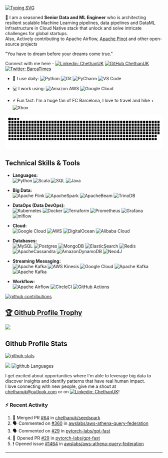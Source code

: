 [![Typing SVG](https://readme-typing-svg.demolab.com?font=Fira+Code&pause=4000&color=112BF7&width=500&lines=Hey%2C+I+am+Chethan+Umesha+Kyathanahalli)](https://git.io/typing-svg)

🔭 I am a seasoned **Senior Data and ML Engineer** who is architecting resilient scalable Machine Learning pipelines, data pipelines and DataML Infrastructure in Cloud Native stack that unlock and solve intricate challenges for global startups. </br>
Also, Actively contributing to Apache Airflow, [Apache Pinot](https://www.startree.ai/blogs/apache-pinots-graduation-a-celebration-of-community-and-a-look-ahead) and other open-source projects

"You have to dream before your dreams come true."

Connect with me here - [![Linkedin: ChethanUK](https://img.shields.io/badge/-chethanuk-blue?style=flat-square&logo=Linkedin&logoColor=white&link=https://www.linkedin.com/in/chethanuk/)](https://www.linkedin.com/in/chethanuk/)
[![GitHub ChethanUK](https://img.shields.io/github/followers/chethanuk?label=follow&style=social)](https://github.com/chethanuk)
[![Twitter: BarcaTimes](https://img.shields.io/twitter/follow/BarcaTimes?style=social)](https://twitter.com/BarcaTimes)

- 🚀 I use daily:
  ![Python](https://img.shields.io/badge/-Python-8fcfd1?style=plastic&logo=Python)
  ![Git](https://img.shields.io/badge/-Git-black?style=plastic&logo=git)
  ![PyCharm](https://img.shields.io/badge/pycharm-143?logo=pycharm&logoColor=black&color=black&labelColor=green)
  ![VS Code](https://img.shields.io/badge/-VS%20Code-007ACC?style=plastic&logo=visual-studio-code)

- 💻 I work using:
  ![Amazon AWS](https://img.shields.io/badge/Amazon%20AWS-232F3E?style=plastic&logo=amazon-aws)
  ![Google Cloud](https://img.shields.io/badge/GoogleCloud-%234285F4.svg?logo=google-cloud&logoColor=white)

- ⚡️ Fun fact: I'm a huge fan of FC Barcelona, I love to travel and hike + ![Xbox](https://img.shields.io/badge/xbox-%23107C10.svg?logo=xbox&logoColor=white)


<picture>
  <source media="(prefers-color-scheme: dark)" srcset="https://raw.githubusercontent.com/platane/platane/output/github-contribution-grid-snake-dark.svg">
  <source media="(prefers-color-scheme: light)" srcset="https://raw.githubusercontent.com/platane/platane/output/github-contribution-grid-snake.svg">
  <img alt="github contribution grid snake animation" src="https://raw.githubusercontent.com/platane/platane/output/github-contribution-grid-snake.svg">
</picture>

<a><h2>Technical Skills & Tools</h2></a>

 - **Languages:**  </br>
  ![Python](https://img.shields.io/badge/Python-3670A0?style=flat&logo=python&logoColor=ffdd54) 
  ![Scala](https://img.shields.io/badge/Scala-%23DC322F.svg?style=flat&logo=scala&logoColor=white) 
  ![SQL](https://img.shields.io/badge/SQL-%233579b6.svg?style=flat&logo=postgresql&logoColor=white) 
  ![Java](https://img.shields.io/badge/JAVA-%23ED8B00.svg?style=flat&logo=openbsd&logoColor=white) 
  
 - **Big Data:**  </br>
  ![Apache Flink](https://img.shields.io/badge/Apache%20Flink-E6526F?logo=Apache%20Flink&logoColor=white)
  ![ApacheSpark](https://img.shields.io/badge/Apache%20Spark-%233579b6.svg?style=flat&logo=apache&logoColor=white)
  ![ApacheBeam](https://img.shields.io/badge/Apache%20Beam-%23ED8B00.svg?style=flat&logo=apache&logoColor=white)
  ![TrinoDB](https://img.shields.io/badge/TrinoDB-%23073763.svg?style=flat&logo=supabase&logoColor=white)

 - **DataOps (Data DevOps):**  </br>
  ![Kubernetes](https://img.shields.io/badge/Kubernetes-%23326ce5.svg?logo=kubernetes&logoColor=white) 
  ![Docker](https://img.shields.io/badge/Docker-%230db7ed.svg?logo=docker&logoColor=white) 
  ![Terraform](https://img.shields.io/badge/Terraform-%235835CC.svg?logo=terraform&logoColor=white) 
  ![Prometheus](https://img.shields.io/badge/Prometheus-E6522C?logo=Prometheus&logoColor=white) 
  ![Grafana](https://img.shields.io/badge/Grafana-%23F46800.svg?logo=grafana&logoColor=white)
  ![mlflow](https://img.shields.io/badge/MLFlow-%23d9ead3.svg?style=flat&logo=numpy&logoColor=blue)


 - **Cloud:**  </br>
  ![Google Cloud](https://img.shields.io/badge/GoogleCloud-%234285F4.svg?style=flat&logo=google-cloud&logoColor=white) 
  ![AWS](https://img.shields.io/badge/AWS-%23FF9900.svg?style=flat&logo=amazon-aws&logoColor=white) 
  ![DigitalOcean](https://img.shields.io/badge/DigitalOcean-%230167ff.svg?style=flat&logo=digitalOcean&logoColor=white) 
  ![Alibaba Cloud](https://img.shields.io/badge/AlibabaCloud-%23FF6701.svg?style=flat&logo=alibabacloud&logoColor=white)  

 - **Databases:**  </br>
  ![MySQL](https://img.shields.io/badge/MySQL-%2300f.svg?style=flat&logo=mysql&logoColor=white)
  ![Postgres](https://img.shields.io/badge/Postgres-%23316192.svg?style=flat&logo=postgresql&logoColor=white)
  ![MongoDB](https://img.shields.io/badge/MongoDB-%234ea94b.svg?style=flat&logo=mongodb&logoColor=white)
  ![ElasticSearch](https://img.shields.io/badge/-ElasticSearch-005571?style=flat&logo=elasticsearch)
  ![Redis](https://img.shields.io/badge/Redis-%23DD0031.svg?style=flat&logo=redis&logoColor=white)
  ![ApacheCassandra](https://img.shields.io/badge/Cassandra-%231287B1.svg?style=flat&logo=apache-cassandra&logoColor=white)
  ![AmazonDynamoDB](https://img.shields.io/badge/DynamoDB-4053D6?style=flat&logo=Amazon%20DynamoDB&logoColor=white)
  ![Neo4J](https://img.shields.io/badge/Neo4j-008CC1?style=flat&logo=neo4j&logoColor=white)
  
 - **Streaming Messaging:**  </br>
  ![Apache Kafka](https://img.shields.io/badge/Apache%20Kafka-000?style=flat&logo=apachekafka)
  ![AWS Kinesis](https://img.shields.io/badge/AWS%20Kinesis-%23FF9900.svg?style=flat&logo=amazon-aws&logoColor=white)
  ![Google Cloud](https://img.shields.io/badge/GCP%20PubSub-%234285F4.svg?style=flat&logo=google-cloud&logoColor=white)
  ![Apache Kafka](https://img.shields.io/badge/Kafka%20Connect-c39d2a?style=flat&logo=apachekafka)
  ![Apache Kafka](https://img.shields.io/badge/KSQL-073?style=flat&logo=apachekafka)


 - **Workflow:**  </br>
  ![Apache Airflow](https://img.shields.io/badge/Apache%20Airflow-CDFFCD?style=flat&logo=Apache%20Airflow&logoColor=black)
  ![CircleCI](https://img.shields.io/badge/Circle%20CI-%23161616.svg?style=flat&logo=circleci&logoColor=white)
  ![GitHub Actions](https://img.shields.io/badge/Github%20Actions-%232671E5.svg?style=flat&logo=githubactions&logoColor=white)


[![github contributions](https://github-profile-summary-cards.vercel.app/api/cards/profile-details?username=chethanuk&theme=monokai)](https://github.com/chethanuk)

<a href="https://github.com/ryo-ma/github-profile-trophy"><h2>🏆 Github Profile Trophy</h2></a>
<a href="https://github.com/ryo-ma/github-profile-trophy">
  <img width=800 src="https://github-profile-trophy.vercel.app/?username=ryo-ma&column=8&theme=gruvbox&no-frame=true"/>
</a>


## Github Profile Stats

[![github stats](https://github-readme-stats.vercel.app/api?username=chethanuk&theme=dark&show_icons=true)](https://github.com/chethanuk)

![](https://github-profile-summary-cards.vercel.app/api/cards/productive-time?username=chethanuk&theme=monokai)
![github Languages](https://github-profile-summary-cards.vercel.app/api/cards/most-commit-language?username=chethanuk&theme=default)

I get excited about opportunities where I'm able to leverage big data to discover insights and identify patterns that have real human impact. <br/>
I love connecting with new people, give me a shout at chethanuk@outlook.com or on [![Linkedin: ChethanUK](https://img.shields.io/badge/-chethanuk-blue?style=flat-square&logo=Linkedin&logoColor=white&link=https://www.linkedin.com/in/chethanuk/)](https://www.linkedin.com/in/chethanuk/)!

### :zap: Recent Activity

<!--START_SECTION:activity-->
1. 🎉 Merged PR [#64](https://github.com/chethanuk/seedspark/pull/64) in [chethanuk/seedspark](https://github.com/chethanuk/seedspark)
2. 🗣 Commented on [#360](https://github.com/awslabs/aws-athena-query-federation/issues/360#issuecomment-1908593619) in [awslabs/aws-athena-query-federation](https://github.com/awslabs/aws-athena-query-federation)
3. 🗣 Commented on [#29](https://github.com/pytorch-labs/gpt-fast/pull/29#issuecomment-1842024956) in [pytorch-labs/gpt-fast](https://github.com/pytorch-labs/gpt-fast)
4. 💪 Opened PR [#29](https://github.com/pytorch-labs/gpt-fast/pull/29) in [pytorch-labs/gpt-fast](https://github.com/pytorch-labs/gpt-fast)
5. ❗ Opened issue [#1464](https://github.com/awslabs/aws-athena-query-federation/issues/1464) in [awslabs/aws-athena-query-federation](https://github.com/awslabs/aws-athena-query-federation)
<!--END_SECTION:activity-->

---
